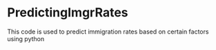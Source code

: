# PredictingImgrRates
This code is used to predict immigration rates based on certain factors using python
